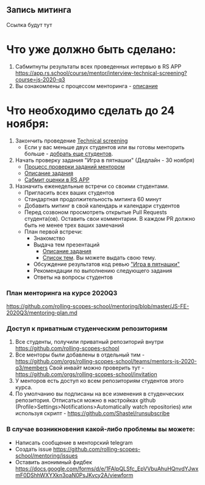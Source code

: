 ## Запись митинга 
Ссылка будут тут

# Что уже должно быть сделано:
1. Сабмитнуты результаты всех проведенных интервью в RS APP https://app.rs.school/course/mentor/interview-technical-screening?course=js-2020-q3
2. Вы ознакомлены с процессом менторинга - [описание](https://docs.rs.school/#/rs-school-mentor?id=%d0%92-%d1%87%d0%b5%d0%bc-%d0%b7%d0%b0%d0%ba%d0%bb%d1%8e%d1%87%d0%b0%d0%b5%d1%82%d1%81%d1%8f-%d0%bc%d0%b5%d0%bd%d1%82%d0%be%d1%80%d0%b8%d0%bd%d0%b3-%d0%b2-rs-school)

# Что необходимо сделать до 24 ноября:
1. Закончить проведение [Technical screening](https://github.com/rolling-scopes-school/mentoring/blob/master/JS-FE-2020Q3/how-to-get-mentees.md#%D0%B4%D0%BE%D0%B1%D0%BE%D1%80-%D1%81%D1%82%D1%83%D0%B4%D0%B5%D0%BD%D1%82%D0%BE%D0%B2)
    - Если у вас меньше двух студентов или вы готовы менторить больше - [добрать еще студентов](https://github.com/rolling-scopes-school/mentoring/blob/master/JS-FE-2020Q3/how-to-get-mentees.md#%D0%B4%D0%BE%D0%B1%D0%BE%D1%80-%D1%81%D1%82%D1%83%D0%B4%D0%B5%D0%BD%D1%82%D0%BE%D0%B2).
2. Начать проверку задания "Игра в пятнашки" (Дедлайн - 30 ноября)
    - [Процесс проверки заданий ментором](https://docs.rs.school/#/pull-request-review-process)
    - [Описание задания](https://github.com/rolling-scopes-school/tasks/blob/master/tasks/gem-pazzle/codejam-the-gem-puzzle.md)
    - [Сабмит оценки в RS APP](https://app.rs.school/course/mentor/submit-review?course=js-2020-q3)
3. Назначить еженедельные встречи со своими студентами.
    - Пригласить всех ваших студентов
    - Стандартная продолжительность митинга 60 минут
    - Добавить митинг в свой календарь и календари студентов
    - Перед созвоном просмотреть открытые Pull Requests студента(ов). Оставить свои комментарии. В каждом PR должно быть не менее трех ваших замечаний
    - План первой встречи: 
        - Знакомство
        - Выдача тем презентаций
            - [Описание задания](https://github.com/rolling-scopes-school/tasks/blob/master/tasks/presentation.md)
            - [Список тем](https://github.com/rolling-scopes-school/tasks/blob/master/tasks/presentation-topics.md). Вы можете выдать свою тему.
        - Обсуждение результатов код ревью ["Игра в пятнашки"](https://github.com/rolling-scopes-school/tasks/blob/master/tasks/gem-pazzle/codejam-the-gem-puzzle.md)
        - Рекомендации по выполнению следующего задания
        - Ответы на вопросы студентов 
   
### План менторинга на курсе 2020Q3  
 https://github.com/rolling-scopes-school/mentoring/blob/master/JS-FE-2020Q3/mentoring-plan.md
    
### Доступ к приватным студенческим репозиториям
1. Все студенты, получили приватный репозиторий внутри https://github.com/rolling-scopes-school
2. Все менторы были добавлены в отдельный тим - https://github.com/orgs/rolling-scopes-school/teams/mentors-js-2020-q3/members 
Свой инвайт можно проверить тут - https://github.com/orgs/rolling-scopes-school/invitation
3. У менторов есть доступ ко всем репозиториям студентов этого курса.
4. По умолчанию вы подписаны на все изменения в студенческих репозитория. Отписаться можно в настройках github (Profile>Settings>Notifications>Automatically watch repositories) или используя скрипт - https://github.com/Shastel/runsubscribe

### В случае возникновения какой-либо проблемы вы можете:
- Написать сообщение в менторский telegram 
- Создать issue https://github.com/rolling-scopes-school/mentoring/issues
- Оставить анонимный фидбек https://docs.google.com/forms/d/e/1FAIpQLSfc_EpVVbuAhuHQnvdYJwxmF0DShhWXYXkn3oaN0PsJKvcy2A/viewform

